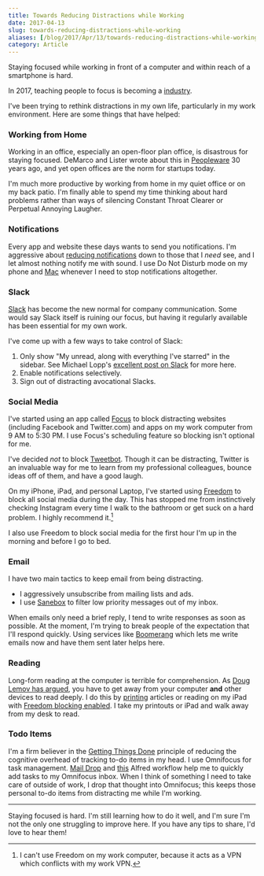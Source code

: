 ```yaml
---
title: Towards Reducing Distractions while Working
date: 2017-04-13
slug: towards-reducing-distractions-while-working
aliases: [/blog/2017/Apr/13/towards-reducing-distractions-while-working/]
category: Article
---
```


Staying focused while working in front of a computer and within reach of a smartphone is hard.

In 2017, teaching people to focus is becoming a [industry](https://thefocuscourse.com/).

I've been trying to rethink distractions in my own life, particularly in my work environment. Here are some things that have helped:

### Working from Home

Working in an office, especially an open-floor plan office, is disastrous for staying focused. DeMarco and Lister wrote about this in [Peopleware](http://amzn.to/2px5PGj) 30 years ago, and yet open offices are the norm for startups today.

I'm much more productive by working from home in my quiet office or on my back patio. I'm finally able to spend my time thinking about hard problems rather than ways of silencing Constant Throat Clearer or Perpetual Annoying Laugher.

### Notifications

Every app and website these days wants to send you notifications. I'm aggressive about [reducing notifications](http://www.makeuseof.com/tag/take-control-ios-notifications-iphone-ipad/) down to those that I _need_ see, and I let almost nothing notify me with sound. I use Do Not Disturb mode on my phone and [Mac](https://support.apple.com/kb/PH18740?locale=en_US) whenever I need to stop notifications altogether.

### Slack

[Slack](https://slack.com/) has become the new normal for company communication. Some would say Slack itself is ruining our focus, but having it regularly available has been essential for my own work.

I've come up with a few ways to take control of Slack:

1. Only show "My unread, along with everything I've starred" in the sidebar. See Michael Lopp's [excellent post on Slack](http://randsinrepose.com/archives/how-i-slack/) for more here.
2. Enable notifications selectively.
3. Sign out of distracting avocational Slacks.

### Social Media

I've started using an app called [Focus](https://heyfocus.com/) to block distracting websites (including Facebook and Twitter.com) and apps on my work computer from 9 AM to 5:30 PM. I use Focus's scheduling feature so blocking isn't optional for me.

I've decided _not_ to block [Tweetbot](https://tapbots.com/tweetbot/). Though it can be distracting, Twitter is an invaluable way for me to learn from my professional colleagues, bounce ideas off of them, and have a good laugh.

On my iPhone, iPad, and personal Laptop, I've started using [Freedom](https://freedom.refersion.com/c/c6bad) to block all social media during the day. This has stopped me from instinctively checking Instagram every time I walk to the bathroom or get suck on a hard problem. I highly recommend it.[^freedomapp]

I also use Freedom to block social media for the first hour I'm up in the morning and before I go to bed.

[^freedomapp]: I can't use Freedom on my work computer, because it acts as a VPN which conflicts with my work VPN.


### Email

I have two main tactics to keep email from being distracting.

* I aggressively unsubscribe from mailing lists and ads.
* I use [Sanebox](https://sanebox.com/t/49nyh) to filter low priority messages out of my inbox.

When emails only need a brief reply, I tend to write responses as soon as possible. At the moment, I'm trying to break people of the expectation that I'll respond quickly. Using services like [Boomerang](http://www.boomeranggmail.com/) which lets me write emails now and have them sent later helps here.

### Reading

Long-form reading at the computer is terrible for comprehension. As [Doug Lemov has argued](http://www.econtalk.org/archives/2016/11/doug_lemov_on_r.html), you have to get away from your computer __and__ other devices to read deeply. I do this by [printing](http://amzn.to/2oDATHj) articles or reading on my iPad with [Freedom blocking enabled](https://freedom.refersion.com/c/c6bad). I take my printouts or iPad and walk away from my desk to read.

### Todo Items

I'm a firm believer in the [Getting Things Done](http://amzn.to/2ovAgit) principle of reducing the cognitive overhead of tracking to-do items in my head. I use Omnifocus for task management. [Mail Drop](https://support.omnigroup.com/omnifocus-mail-drop/) and [this](http://bachyaproductions.com/better-omnifocus-task-entry/) Alfred workflow help me to quickly add tasks to my Omnifocus inbox. When I think of something I need to take care of outside of work, I drop that thought into Omnifocus; this keeps those personal to-do items from distracting me while I'm working.

<hr>

Staying focused is hard. I'm still learning how to do it well, and I'm sure I'm not the only one struggling to improve here. If you have any tips to share, I'd love to hear them!